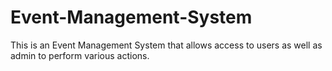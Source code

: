 # Event-Management-System
This is an Event Management System that allows access to users as well as admin to perform various actions.
